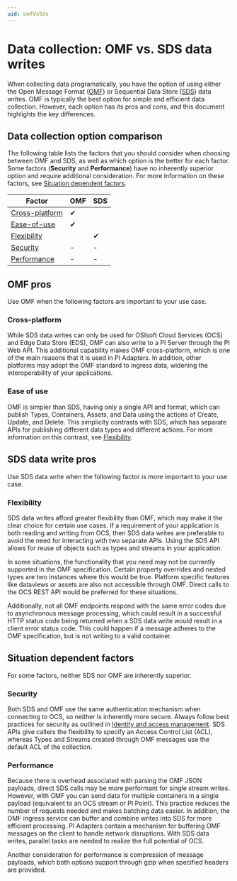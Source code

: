 ```yaml
---
uid: omfVsSds
---
```


# Data collection: OMF vs. SDS data writes

When collecting data programatically, you have the option of using either the Open Message Format ([OMF](https://docs.osisoft.com/bundle/omf/page/index.html)) or Sequential Data Store ([SDS](xref:sdsWritingData)) data writes. OMF is typically the best option for simple and efficient data collection. However, each option has its pros and cons, and this document highlights the key differences. 

## Data collection option comparison

The following table lists the factors that you should consider when choosing between OMF and SDS, as well as which option is the better for each factor. Some factors (**Security** and **Performance**) have no inherently superior option and require additional consideration. For more information on these factors, see [Situation dependent factors](#situation-dependent-factors).

| Factor | OMF | SDS |
|--|--|--|
| [Cross-platform](#cross-platform) | ✔ |  |
| [Ease-of-use](#ease-of-use) | ✔ |  |
| [Flexibility](#flexibility) |  | ✔ |
| [Security](#security) | - | - |
| [Performance](#performance) | - | - |

## OMF pros

Use OMF when the following factors are important to your use case.

### Cross-platform

While SDS data writes can only be used for OSIsoft Cloud Services (OCS) and Edge Data Store (EDS), OMF can also write to a PI Server through the PI Web API. This additional capability makes OMF cross-platform, which is one of the main reasons that it is used in PI Adapters. In addition, other platforms may adopt the OMF standard to ingress data, widening the interoperability of your applications.  

### Ease of use

OMF is simpler than SDS, having only a single API and format, which can publish Types, Containers, Assets, and Data using the actions of Create, Update, and Delete. This simplicity contrasts with SDS, which has separate APIs for publishing different data types and different actions. For more information on this contrast, see [Flexibility](#flexibility).

## SDS data write pros

Use SDS data write when the following factor is more important to your use case.

### Flexibility

SDS data writes afford greater flexibility than OMF, which may make it the clear choice for certain use cases. If a requirement of your application is both reading and writing from OCS, then SDS data writes are preferable to avoid the need for interacting with two separate APIs. Using the SDS API allows for reuse of objects such as types and streams in your application.  

In some situations, the functionality that you need may not be currently supported in the OMF specification. Certain property overrides and nested types are two instances where this would be true. Platform specific features like dataviews or assets are also not accessible through OMF. Direct calls to the OCS REST API would be preferred for these situations.  

Additionally, not all OMF endpoints respond with the same error codes due to asynchronous message processing, which could result in a successful HTTP status code being returned when a SDS data write would result in a client error status code. This could happen if a message adheres to the OMF specification, but is not writing to a valid container.  

## Situation dependent factors

For some factors, neither SDS nor OMF are inherently superior. 

### Security

Both SDS and OMF use the same authentication mechanism when connecting to OCS, so neither is inherently more secure. Always follow best practices for security as outlined in [Identity and access management](xref:id-access-mgmt). SDS APIs give callers the flexibility to specify an Access Control List (ACL), whereas Types and Streams created through OMF messages use the default ACL of the collection.

### Performance

Because there is overhead associated with parsing the OMF JSON payloads, direct SDS calls may be more performant for single stream writes. However, with OMF you can send data for multiple containers in a single payload (equivalent to an OCS stream or PI Point). This practice reduces the number of requests needed and makes batching data easier. In addition, the OMF ingress service can buffer and combine writes into SDS for more efficient processing. PI Adapters contain a mechanism for buffering OMF messages on the client to handle network disruptions. With SDS data writes, parallel tasks are needed to realize the full potential of OCS.  

Another consideration for performance is compression of message payloads, which both options support through gzip when specified headers are provided.
